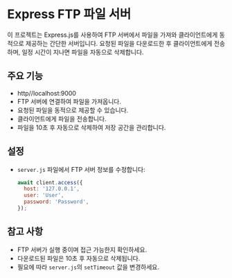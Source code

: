 # Express FTP 파일 서버

이 프로젝트는 Express.js를 사용하여 FTP 서버에서 파일을 가져와 클라이언트에게 동적으로 제공하는 간단한 서버입니다.
요청된 파일을 다운로드한 후 클라이언트에게 전송하며, 일정 시간이 지나면 파일을 자동으로 삭제합니다.

## 주요 기능

- http//localhost:9000
- FTP 서버에 연결하여 파일을 가져옵니다.
- 요청된 파일을 동적으로 제공할 수 있습니다.
- 클라이언트에게 파일을 전송합니다.
- 파일을 10초 후 자동으로 삭제하여 저장 공간을 관리합니다.

## 설정

- `server.js` 파일에서 FTP 서버 정보를 수정합니다:
  ```js
  await client.access({
    host: '127.0.0.1',
    user: 'User',
    password: 'Password',
  });
  ```

## 참고 사항

- FTP 서버가 실행 중이며 접근 가능한지 확인하세요.
- 다운로드된 파일은 10초 후 자동으로 삭제됩니다.
- 필요에 따라 `server.js`의 `setTimeout` 값을 변경하세요.

